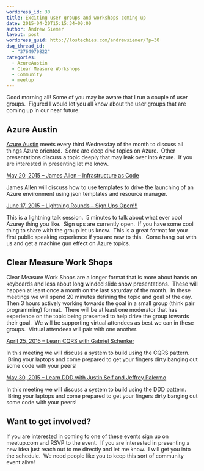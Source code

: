 ```yaml
---
wordpress_id: 30
title: Exciting user groups and workshops coming up
date: 2015-04-20T15:15:34+00:00
author: Andrew Siemer
layout: post
wordpress_guid: http://lostechies.com/andrewsiemer/?p=30
dsq_thread_id:
  - "3764970822"
categories:
  - AzureAustin
  - Clear Measure Workshops
  - Community
  - meetup
---
```

Good morning all! Some of you may be aware that I run a couple of user groups.  Figured I would let you all know about the user groups that are coming up in our near future.

## Azure Austin

[Azure Austin](http://www.meetup.com/azureaustin/) meets every third Wednesday of the month to discuss all things Azure oriented.  Some are deep dive topics on Azure.  Other presentations discuss a topic deeply that may leak over into Azure.  If you are interested in presenting let me know.

[May 20, 2015 &#8211; James Allen &#8211; Infrastructure as Code](http://www.meetup.com/azureaustin/events/221920439/)

James Allen will discuss how to use templates to drive the launching of an Azure environment using json templates and resource manager.

[June 17, 2015 &#8211; Lightning Rounds &#8211; Sign Ups Open!!!](http://www.meetup.com/azureaustin/events/221920588/)

This is a lightning talk session.  5 minutes to talk about what ever cool Azurey thing you like.  Sign ups are currently open.  If you have some cool thing to share with the group let us know.  This is a great format for your first public speaking experience if you are new to this.  Come hang out with us and get a machine gun effect on Azure topics.

## Clear Measure Work Shops

Clear Measure Work Shops are a longer format that is more about hands on keyboards and less about long winded slide show presentations.  These will happen at least once a month on the last saturday of the month.  In these meetings we will spend 20 minutes defining the topic and goal of the day. Then 3 hours actively working towards the goal in a small group (think pair programming) format.  There will be at least one moderator that has experience on the topic being presented to help drive the group towards their goal.  We will be supporting virtual attendees as best we can in these groups.  Virtual attendees will pair with one another.

[April 25, 2015 &#8211; Learn CQRS with Gabriel Schenker](http://www.meetup.com/Clear-Measure-Workshops/events/221702494/)

In this meeting we will discuss a system to build using the CQRS pattern.  Bring your laptops and come prepared to get your fingers dirty banging out some code with your peers!

[May 30, 2015 &#8211; Learn DDD with Justin Self and Jeffrey Palermo](http://www.meetup.com/Clear-Measure-Workshops/events/221920364/)

In this meeting we will discuss a system to build using the DDD pattern.  Bring your laptops and come prepared to get your fingers dirty banging out some code with your peers!

## Want to get involved?

If you are interested in coming to one of these events sign up on meetup.com and RSVP to the event.  If you are interested in presenting a new idea just reach out to me directly and let me know.  I will get you into the schedule.  We need people like you to keep this sort of community event alive!

&nbsp;
